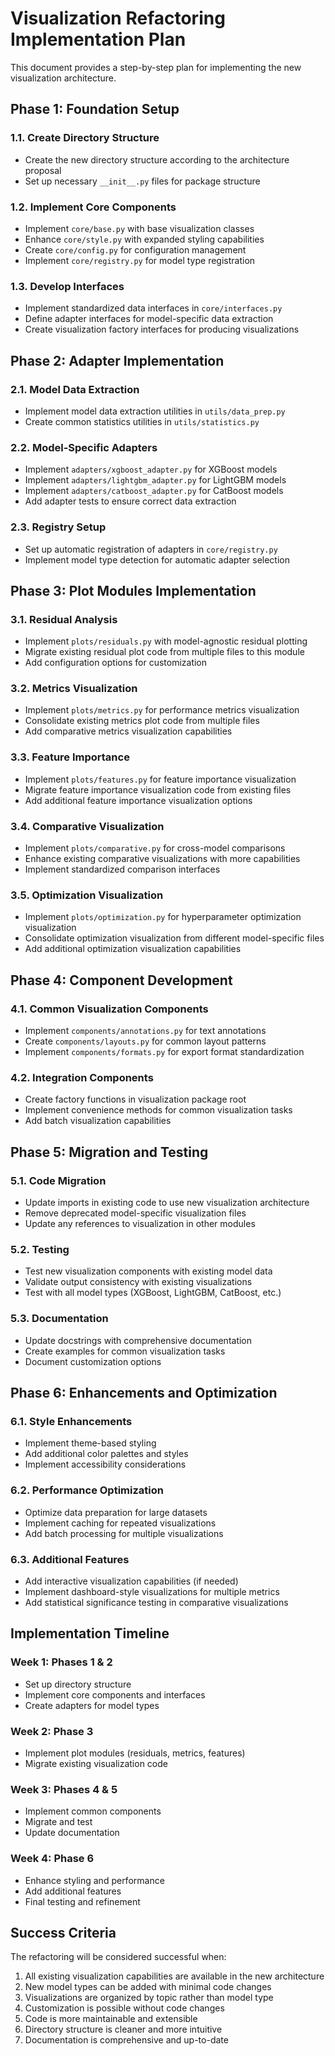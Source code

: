 # Visualization Refactoring Implementation Plan

This document provides a step-by-step plan for implementing the new visualization architecture.

## Phase 1: Foundation Setup

### 1.1. Create Directory Structure
- Create the new directory structure according to the architecture proposal
- Set up necessary `__init__.py` files for package structure

### 1.2. Implement Core Components
- Implement `core/base.py` with base visualization classes
- Enhance `core/style.py` with expanded styling capabilities
- Create `core/config.py` for configuration management
- Implement `core/registry.py` for model type registration

### 1.3. Develop Interfaces
- Implement standardized data interfaces in `core/interfaces.py`
- Define adapter interfaces for model-specific data extraction
- Create visualization factory interfaces for producing visualizations

## Phase 2: Adapter Implementation

### 2.1. Model Data Extraction
- Implement model data extraction utilities in `utils/data_prep.py`
- Create common statistics utilities in `utils/statistics.py`

### 2.2. Model-Specific Adapters
- Implement `adapters/xgboost_adapter.py` for XGBoost models
- Implement `adapters/lightgbm_adapter.py` for LightGBM models
- Implement `adapters/catboost_adapter.py` for CatBoost models
- Add adapter tests to ensure correct data extraction

### 2.3. Registry Setup
- Set up automatic registration of adapters in `core/registry.py`
- Implement model type detection for automatic adapter selection

## Phase 3: Plot Modules Implementation

### 3.1. Residual Analysis
- Implement `plots/residuals.py` with model-agnostic residual plotting
- Migrate existing residual plot code from multiple files to this module
- Add configuration options for customization

### 3.2. Metrics Visualization
- Implement `plots/metrics.py` for performance metrics visualization
- Consolidate existing metrics plot code from multiple files
- Add comparative metrics visualization capabilities

### 3.3. Feature Importance
- Implement `plots/features.py` for feature importance visualization
- Migrate feature importance visualization code from existing files
- Add additional feature importance visualization options

### 3.4. Comparative Visualization
- Implement `plots/comparative.py` for cross-model comparisons
- Enhance existing comparative visualizations with more capabilities
- Implement standardized comparison interfaces

### 3.5. Optimization Visualization
- Implement `plots/optimization.py` for hyperparameter optimization visualization
- Consolidate optimization visualization from different model-specific files
- Add additional optimization visualization capabilities

## Phase 4: Component Development

### 4.1. Common Visualization Components
- Implement `components/annotations.py` for text annotations
- Create `components/layouts.py` for common layout patterns
- Implement `components/formats.py` for export format standardization

### 4.2. Integration Components
- Create factory functions in visualization package root
- Implement convenience methods for common visualization tasks
- Add batch visualization capabilities

## Phase 5: Migration and Testing

### 5.1. Code Migration
- Update imports in existing code to use new visualization architecture
- Remove deprecated model-specific visualization files
- Update any references to visualization in other modules

### 5.2. Testing
- Test new visualization components with existing model data
- Validate output consistency with existing visualizations
- Test with all model types (XGBoost, LightGBM, CatBoost, etc.)

### 5.3. Documentation
- Update docstrings with comprehensive documentation
- Create examples for common visualization tasks
- Document customization options

## Phase 6: Enhancements and Optimization

### 6.1. Style Enhancements
- Implement theme-based styling
- Add additional color palettes and styles
- Implement accessibility considerations

### 6.2. Performance Optimization
- Optimize data preparation for large datasets
- Implement caching for repeated visualizations
- Add batch processing for multiple visualizations

### 6.3. Additional Features
- Add interactive visualization capabilities (if needed)
- Implement dashboard-style visualizations for multiple metrics
- Add statistical significance testing in comparative visualizations

## Implementation Timeline

### Week 1: Phases 1 & 2
- Set up directory structure
- Implement core components and interfaces
- Create adapters for model types

### Week 2: Phase 3
- Implement plot modules (residuals, metrics, features)
- Migrate existing visualization code

### Week 3: Phases 4 & 5
- Implement common components
- Migrate and test
- Update documentation

### Week 4: Phase 6
- Enhance styling and performance
- Add additional features
- Final testing and refinement

## Success Criteria

The refactoring will be considered successful when:

1. All existing visualization capabilities are available in the new architecture
2. New model types can be added with minimal code changes
3. Visualizations are organized by topic rather than model type
4. Customization is possible without code changes
5. Code is more maintainable and extensible
6. Directory structure is cleaner and more intuitive
7. Documentation is comprehensive and up-to-date
